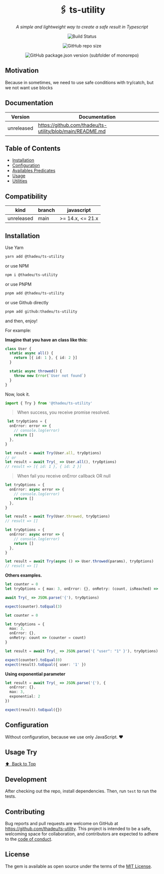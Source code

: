 <p align="center">
  <h1 align="center">🖇️ ts-utility</h1>
  <p align="center"><i>A simple and lightweight way to create a safe result in Typescript</i></p>
</p>

<div align="center">
  <img alt="Build Status" src="https://github.com/thadeu/ts-utility/actions/workflows/ci.yml/badge.svg">

  ![GitHub repo size](https://img.shields.io/github/repo-size/thadeu/ts-utility?logo=github)
  
  <img alt="GitHub package.json version (subfolder of monorepo)" src="https://img.shields.io/github/package-json/v/thadeu/ts-utility">
  
</div>


## Motivation

Because in sometimes, we need to use safe conditions with try/catch, but we not want use blocks

## Documentation <!-- omit in toc -->

Version    | Documentation
---------- | -------------
unreleased | https://github.com/thadeu/ts-utility/blob/main/README.md

## Table of Contents <!-- omit in toc -->
  - [Installation](#installation)
  - [Configuration](#configuration)
  - [Availables Predicates](#availables-predicates)
  - [Usage](#usage)
  - [Utilities](#utilities)

## Compatibility

| kind           | branch  | javascript         |
| -------------- | ------- | ------------------ |
| unreleased     | main    | >= 14.x, <= 21.x |

## Installation

Use Yarn

```bash
yarn add @thadeu/ts-utility
```

or use NPM

```bash
npm i @thadeu/ts-utility
```

or use PNPM

```bash
pnpm add @thadeu/ts-utility
```

or use Github directly

```bash
pnpm add github:thadeu/ts-utility
```

and then, enjoy!

For example:

**Imagine that you have an class like this:**

```ts
class User {
  static async all() {
    return [{ id: 1 }, { id: 2 }]
  }

  static async throwed() {
    throw new Error(`User not found`)
  }
}
```

Now, look it.

```ts
import { Try } from '@thadeu/ts-utility'
```

> When success, you receive promise resolved.

```ts
 let tryOptions = {
  onError: error => {
    // console.log(error)
    return []
  },
}

let result = await Try(User.all, tryOptions)
// or
let result = await Try(_ => User.all(), tryOptions)
// result => [{ id: 1 }, { id: 2 }]
```

> When fail you receive onError callback OR null

```ts
let tryOptions = {
  onError: async error => {
    // console.log(error)
    return []
  },
}

let result = await Try(User.throwed, tryOptions)
// result => []
```

```ts
let tryOptions = {
  onError: async error => {
    // console.log(error)
    return []
  },
}

let result = await Try(async () => User.throwed(params), tryOptions)
// result => []
```

**Others examples.**

```ts
let counter = 0
let tryOptions = { max: 3, onError: {}, onRetry: (count, isReached) => (counter = count) }

await Try(_ => JSON.parse('{'), tryOptions)

expect(counter).toEqual(3)
```

```ts
let counter = 0

let tryOptions = {
  max: 3,
  onError: {},
  onRetry: count => (counter = count)
}

let result = await Try(_ => JSON.parse('{ "user": "1" }'), tryOptions)

expect(counter).toEqual(0)
expect(result).toEqual({ user: '1' })
```

**Using exponential parameter**

```ts
let result = await Try(_ => JSON.parse('{'), {
  onError: {},
  max: 3,
  exponential: 2 
})

expect(result).toEqual({})
```

## Configuration

Without configuration, because we use only JavaScript. ❤️

## Usage Try

[⬆️ &nbsp;Back to Top](#table-of-contents-)

## Development

After checking out the repo, install dependencies. Then, run `test` to run the tests.

## Contributing

Bug reports and pull requests are welcome on GitHub at https://github.com/thadeu/ts-utility. This project is intended to be a safe, welcoming space for collaboration, and contributors are expected to adhere to the [code of conduct](https://github.com/thadeu/ts-utility/blob/master/CODE_OF_CONDUCT.md).


## License

The gem is available as open source under the terms of the [MIT License](https://opensource.org/licenses/MIT).
